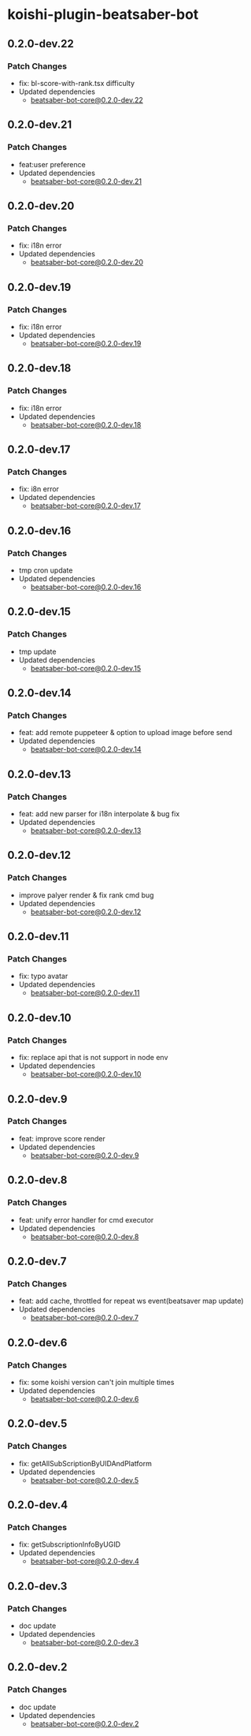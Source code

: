 # koishi-plugin-beatsaber-bot

## 0.2.0-dev.22

### Patch Changes

- fix: bl-score-with-rank.tsx difficulty
- Updated dependencies
  - beatsaber-bot-core@0.2.0-dev.22

## 0.2.0-dev.21

### Patch Changes

- feat:user preference
- Updated dependencies
  - beatsaber-bot-core@0.2.0-dev.21

## 0.2.0-dev.20

### Patch Changes

- fix: i18n error
- Updated dependencies
  - beatsaber-bot-core@0.2.0-dev.20

## 0.2.0-dev.19

### Patch Changes

- fix: i18n error
- Updated dependencies
  - beatsaber-bot-core@0.2.0-dev.19

## 0.2.0-dev.18

### Patch Changes

- fix: i18n error
- Updated dependencies
  - beatsaber-bot-core@0.2.0-dev.18

## 0.2.0-dev.17

### Patch Changes

- fix: i8n error
- Updated dependencies
  - beatsaber-bot-core@0.2.0-dev.17

## 0.2.0-dev.16

### Patch Changes

- tmp cron update
- Updated dependencies
  - beatsaber-bot-core@0.2.0-dev.16

## 0.2.0-dev.15

### Patch Changes

- tmp update
- Updated dependencies
  - beatsaber-bot-core@0.2.0-dev.15

## 0.2.0-dev.14

### Patch Changes

- feat: add remote puppeteer & option to upload image before send
- Updated dependencies
  - beatsaber-bot-core@0.2.0-dev.14

## 0.2.0-dev.13

### Patch Changes

- feat: add new parser for i18n interpolate & bug fix
- Updated dependencies
  - beatsaber-bot-core@0.2.0-dev.13

## 0.2.0-dev.12

### Patch Changes

- improve palyer render & fix rank cmd bug
- Updated dependencies
  - beatsaber-bot-core@0.2.0-dev.12

## 0.2.0-dev.11

### Patch Changes

- fix: typo avatar
- Updated dependencies
  - beatsaber-bot-core@0.2.0-dev.11

## 0.2.0-dev.10

### Patch Changes

- fix: replace api that is not support in node env
- Updated dependencies
  - beatsaber-bot-core@0.2.0-dev.10

## 0.2.0-dev.9

### Patch Changes

- feat: improve score render
- Updated dependencies
  - beatsaber-bot-core@0.2.0-dev.9

## 0.2.0-dev.8

### Patch Changes

- feat: unify error handler for cmd executor
- Updated dependencies
  - beatsaber-bot-core@0.2.0-dev.8

## 0.2.0-dev.7

### Patch Changes

- feat: add cache, throttled for repeat ws event(beatsaver map update)
- Updated dependencies
  - beatsaber-bot-core@0.2.0-dev.7

## 0.2.0-dev.6

### Patch Changes

- fix: some koishi version can't join multiple times
- Updated dependencies
  - beatsaber-bot-core@0.2.0-dev.6

## 0.2.0-dev.5

### Patch Changes

- fix: getAllSubScriptionByUIDAndPlatform
- Updated dependencies
  - beatsaber-bot-core@0.2.0-dev.5

## 0.2.0-dev.4

### Patch Changes

- fix: getSubscriptionInfoByUGID
- Updated dependencies
  - beatsaber-bot-core@0.2.0-dev.4

## 0.2.0-dev.3

### Patch Changes

- doc update
- Updated dependencies
  - beatsaber-bot-core@0.2.0-dev.3

## 0.2.0-dev.2

### Patch Changes

- doc update
- Updated dependencies
  - beatsaber-bot-core@0.2.0-dev.2
